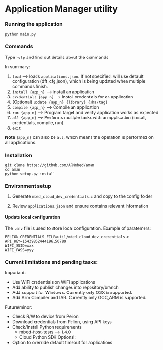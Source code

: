 # Application Manager utility

### Running the application

`python main.py`

### Commands

Type `help` and find out details about the commands

In summary:
1. `load` --> loads `applications.json`. If not specified, will use detault configuration (dft_cfg.json), which is being updated when multiple commands finish.
1. `install {app_n}` --> Install an application
1. `credentials {app_n}` --> Install credentials for an application
1. (Optional) `update {app_n} {library} {sha/tag}`
1. `compile {app_n}` --> Compile an application
1. `run {app_n}` --> Program target and verify application works as expected
1. `all {app_n}` --> Performs multiple tasks with an application (install, credentials, compile, run)
1. `exit`

**Note** `{app_n}` can also be `all`, which means the operation is performed on all applications.

### Installation

```
git clone https://github.com/ARMmbed/aman
cd aman
python setup.py install
```

### Environment setup

1. Generate `mbed_cloud_dev_credentials.c` and copy to the config folder

2. Review `applications.json` and ensure contains relevant information

#### Update local configuration

The `.env` file is used to store local configuration. Example of paratemers:

```
PELION_CREDENTIALS_FILE=util/mbed_cloud_dev_credentials.c
API_KEY=15439862444196150789
WIFI_SSID=xxx
WIFI_PASS=yyy
```

### Current limitations and pending tasks:

Important:
- Use WiFi credentials on WiFi applications
- Add ability to publish changes into repository/branch
- Add support for Windows. Currently only OSX is supported.
- Add Arm Compiler and IAR. Currently only GCC_ARM is supported.

Future/minor:
- Check R/W to device from Pelion
- Download credentials from Pelion, using API keys
- Check/Install Python requirements
    - mbed-host-tests --> 1.4.0
    - Cloud Python SDK
Optional:
- Option to override default timeout for applications